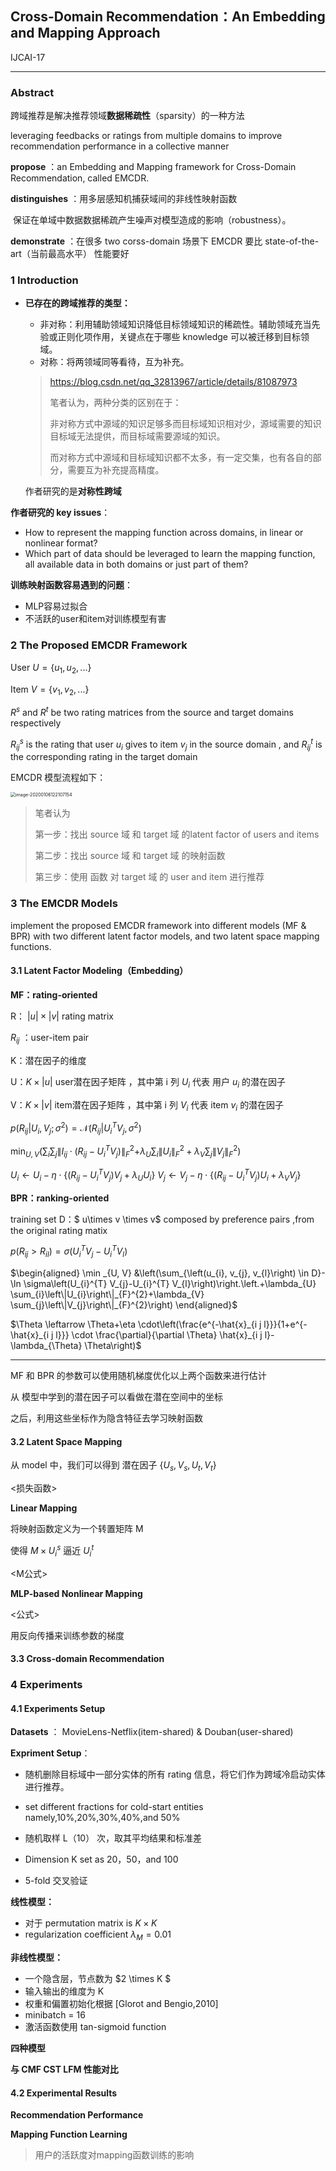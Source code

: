 ## Cross-Domain Recommendation：An Embedding and Mapping Approach

IJCAI-17

------------------

### Abstract

跨域推荐是解决推荐领域**数据稀疏性**（sparsity）的一种方法

leveraging feedbacks or ratings from multiple domains to improve recommendation performance in a collective manner

**propose** ：an Embedding and Mapping framework for Cross-Domain Recommendation, called EMCDR.

**distinguishes** ：用多层感知机捕获域间的非线性映射函数

​							保证在单域中数据数据稀疏产生噪声对模型造成的影响（robustness）。

**demonstrate** ：在很多 two corss-domain 场景下 EMCDR 要比 state-of-the-art（当前最高水平） 性能要好



### 1 Introduction

- **已存在的跨域推荐的类型：**

  - 非对称：利用辅助领域知识降低目标领域知识的稀疏性。辅助领域充当先验或正则化项作用，关键点在于哪些 knowledge 可以被迁移到目标领域。
  - 对称：将两领域同等看待，互为补充。

  > https://blog.csdn.net/qq_32813967/article/details/81087973
  >
  > 笔者认为，两种分类的区别在于：
  >
  > 非对称方式中源域的知识足够多而目标域知识相对少，源域需要的知识目标域无法提供，而目标域需要源域的知识。
  >
  > 而对称方式中源域和目标域知识都不太多，有一定交集，也有各自的部分，需要互为补充提高精度。

  作者研究的是**对称性跨域**



**作者研究的 key issues**：

- How to represent the mapping function across domains, in linear or nonlinear format? 
- Which part of data should be leveraged to learn the mapping function, all available data in both domains or just part of them?

**训练映射函数容易遇到的问题**：

- MLP容易过拟合
- 不活跃的user和item对训练模型有害



### 2 The Proposed EMCDR Framework

User $U = \{u_1,u_2,...\}$

Item $V = \{v_1,v_2,...\}$

$R^s$ and $R^t$ be two rating matrices from the source and target domains respectively

$R^s_{ij}$  is the rating that user $u_i$ gives to item $v_j$ in the source domain  , and $R^t_{ij}$  is the corresponding rating in the target domain

EMCDR 模型流程如下：

<img src="C:/Users/lenovo-aa/Desktop/推荐系统/study/论文阅读/推荐系统/img/image-cro.png" alt="image-20200106122107154" style="zoom:50%;" />

> 笔者认为
>
> 第一步：找出 source 域 和 target 域 的latent factor of users and items
>
> 第二步：找出 source 域 和 target 域 的映射函数
>
> 第三步：使用 函数 对 target 域 的 user and item 进行推荐

### 3 The EMCDR Models

implement the proposed EMCDR framework into different models (MF & BPR) with two different latent factor models, and two latent space mapping functions.

#### 3.1 Latent Factor Modeling（Embedding）

**MF：rating-oriented**

R： $|u| \times |v|$ rating matrix

$R_{ij}$ ：user-item pair

K：潜在因子的维度

U：$K \times |u|$   user潜在因子矩阵 ，其中第 i 列 $U_i$ 代表 用户 $u_i$ 的潜在因子

V：$K \times|v|$   item潜在因子矩阵 ，其中第 i 列 $V_i$ 代表 item $v_i$ 的潜在因子

$p\left(R_{i j} | U_{i}, V_{j} ; \sigma^{2}\right)=\mathcal{N}\left(R_{i j} | U_{i}^{T} V_{j}, \sigma^{2}\right)$

$\min _{U, V}\left(\sum_{i} \sum_{j}\left\|I_{i j} \cdot\left(R_{i j}-U_{i}^{T} V_{j}\right)\right\|_{F}^{2}\right.\left.+\lambda_{U} \sum_{i}\left\|U_{i}\right\|_{F}^{2}+\lambda_{V} \sum_{j}\left\|V_{j}\right\|_{F}^{2}\right)$

$U_{i} \leftarrow U_{i}-\eta \cdot\left\{\left(R_{i j}-U_{i}^{T} V_{j}\right) V_{j}+\lambda_{U} U_{i}\right\}$
$V_{j} \leftarrow V_{j}-\eta \cdot\left\{\left(R_{i j}-U_{i}^{T} V_{j}\right) U_{i}+\lambda_{V} V_{j}\right\}$



**BPR：ranking-oriented**

training set D：$ u\times v \times v$ composed by preference pairs ,from the original rating matix



$p\left(R_{i j}>R_{i l}\right)=\sigma\left(U_{i}^{T} V_{j}-U_{i}^{T} V_{l}\right)$

$\begin{aligned} \min _{U, V} &\left(\sum_{\left(u_{i}, v_{j}, v_{l}\right) \in D}-\ln \sigma\left(U_{i}^{T} V_{j}-U_{i}^{T} V_{l}\right)\right.\left.+\lambda_{U} \sum_{i}\left\|U_{i}\right\|_{F}^{2}+\lambda_{V} \sum_{j}\left\|V_{j}\right\|_{F}^{2}\right) \end{aligned}$

$\Theta \leftarrow \Theta+\eta \cdot\left(\frac{e^{-\hat{x}_{i j l}}}{1+e^{-\hat{x}_{i j l}}} \cdot \frac{\partial}{\partial \Theta} \hat{x}_{i j l}-\lambda_{\Theta} \Theta\right)$



------

MF 和 BPR 的参数可以使用随机梯度优化以上两个函数来进行估计 

从 模型中学到的潜在因子可以看做在潜在空间中的坐标

之后，利用这些坐标作为隐含特征去学习映射函数





#### 3.2 Latent Space Mapping

从 model 中，我们可以得到 潜在因子 $\{U_s,V_s,U_t,V_t\}$

<损失函数>

**Linear Mapping**

将映射函数定义为一个转置矩阵 M

使得 $M \times U_i^s$ 逼近 $U_i^t$ 

<M公式>



**MLP-based Nonlinear Mapping**

<公式>

用反向传播来训练参数的梯度



#### 3.3 Cross-domain Recommendation



### 4 Experiments

#### 4.1 Experiments Setup

**Datasets** ： MovieLens-Netflix(item-shared) & Douban(user-shared)

**Expriment Setup**：

- 随机删除目标域中一部分实体的所有 rating 信息，将它们作为跨域冷启动实体进行推荐。

- set different fractions for cold-start entities namely,10%,20%,30%,40%,and 50%

- 随机取样 L（10） 次，取其平均结果和标准差
- Dimension K set as 20，50，and 100
- 5-fold 交叉验证

**线性模型：**

- 对于 permutation matrix is $K \times K$
- regularization coefficient $\lambda_M = 0.01$ 

**非线性模型：**

- 一个隐含层，节点数为 $2 \times K $
- 输入输出的维度为 K
- 权重和偏置初始化根据 [Glorot and Bengio,2010]
- minibatch = 16
- 激活函数使用 tan-sigmoid function



**四种模型**

**与 CMF CST LFM 性能对比**



#### 4.2 Experimental Results

**Recommendation Performance**



**Mapping Function Learning**

> 用户的活跃度对mapping函数训练的影响

